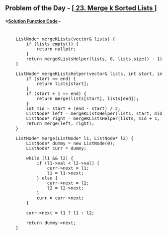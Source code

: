 ## Problem of the Day - [<a href="https://leetcode.com/problems/merge-k-sorted-lists/description/"> 23. Merge k Sorted Lists </a>]


#### ⭐<ins>Solution Function Code</ins> -
<pre>

    ListNode* mergeKLists(vector<ListNode*>& lists) {
        if (lists.empty()) {
            return nullptr;
        }
        return mergeKListsHelper(lists, 0, lists.size() - 1);
    }
    
    ListNode* mergeKListsHelper(vector<ListNode*>& lists, int start, int end) {
        if (start == end) {
            return lists[start];
        }
        if (start + 1 == end) {
            return merge(lists[start], lists[end]);
        }
        int mid = start + (end - start) / 2;
        ListNode* left = mergeKListsHelper(lists, start, mid);
        ListNode* right = mergeKListsHelper(lists, mid + 1, end);
        return merge(left, right);
    }
    
    ListNode* merge(ListNode* l1, ListNode* l2) {
        ListNode* dummy = new ListNode(0);
        ListNode* curr = dummy;
        
        while (l1 && l2) {
            if (l1->val < l2->val) {
                curr->next = l1;
                l1 = l1->next;
            } else {
                curr->next = l2;
                l2 = l2->next;
            }
            curr = curr->next;
        }
        
        curr->next = l1 ? l1 : l2;
        
        return dummy->next;
    }
</pre>
